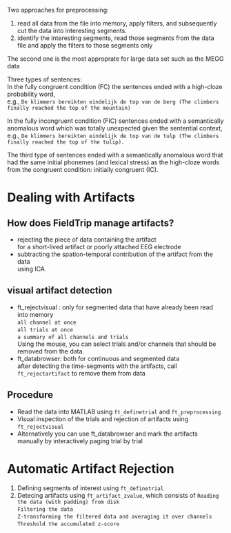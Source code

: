 Two approaches for preprocessing: 
1. read all data from the file into memory, apply filters, and subsequently cut the data into interesting segments. <br>
2. identify the interesting segments, read those segments from the data file and apply the filters to  those segments only <br>

The second one is the most approprate for large data set such as the MEGG data <br> 

Three types of sentences: <br>
 In the fully congruent condition (FC) the sentences ended with a high-cloze probability word, <br>
 e.g.,  `De klimmers bereikten eindelijk de top van de berg (The climbers finally reached the top of the mountain)` 

In the fully incongruent condition (FIC) sentences ended with a semantically anomalous word which was totally unexpected given the sentential context, <br>
e.g., `De klimmers bereikten eindelijk de top van de tulp (The climbers finally reached the top of the tulip).`  

The third type of sentences ended with a semantically anomalous word that had the same initial phonemes (and lexical stress) as the high-cloze words from the congruent condition: initially congruent (IC). 

# Dealing with Artifacts 

## How does FieldTrip manage artifacts? 
* rejecting the piece of data containing the artifact <br>
for a short-lived artifact or poorly attached EEG electrode
* subtracting the spation-temporal contribution of the artifact from the data <br>
  using ICA <br>
  
## visual artifact detection 

* ft_rejectvisual : only for segmented data that have already been read into memory <br>
`all channel at once ` <br>
`all trials at once `<br>
`a summary of all channels and trials `<br>
 Using the mouse, you can select trials and/or channels that should be removed from the data. <br>
* ft_databrowser: both for continuous and segmented data <br>
  after detecting the time-segments with the artifacts, call  `ft_rejectartifact` to remove them from data <br>

## Procedure 

* Read the data into MATLAB using `ft_definetrial` and `ft_preprocessing`
* Visual inspection of the trials and rejection of artifacts using `ft_rejectvisual`
* Alternatively you can use ft_databrowser and mark the artifacts manually by interactively paging trial by trial

# Automatic Artifact Rejection 
1. Defining segments of interest using `ft_definetrial`
2. Detecing artifacts using `ft_artifact_zvalue`, which consists of
    `Reading the data (with padding) from disk` <br>
    `Filtering the data` <br>
    `Z-transforming the filtered data and averaging it over channels`
    `Threshold the accumulated z-score`
   
   

  
  

  
